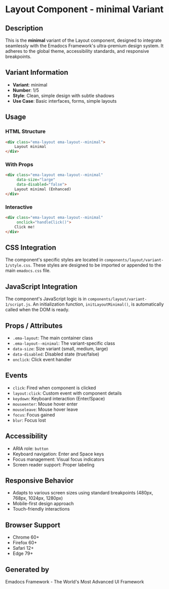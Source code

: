 # Layout Component - minimal Variant

## Description
This is the **minimal** variant of the Layout component, designed to integrate seamlessly with the Emadocs Framework's ultra-premium design system. It adheres to the global theme, accessibility standards, and responsive breakpoints.

## Variant Information
- **Variant**: minimal
- **Number**: 1/5
- **Style**: Clean, simple design with subtle shadows
- **Use Case**: Basic interfaces, forms, simple layouts

## Usage

### HTML Structure
```html
<div class="ema-layout ema-layout--minimal">
    Layout minimal
</div>
```

### With Props
```html
<div class="ema-layout ema-layout--minimal" 
     data-size="large" 
     data-disabled="false">
    Layout minimal (Enhanced)
</div>
```

### Interactive
```html
<div class="ema-layout ema-layout--minimal" 
     onclick="handleClick()">
    Click me!
</div>
```

## CSS Integration
The component's specific styles are located in `components/layout/variant-1/style.css`. These styles are designed to be imported or appended to the main `emadocs.css` file.

## JavaScript Integration
The component's JavaScript logic is in `components/layout/variant-1/script.js`. An initialization function, `initLayoutMinimal()`, is automatically called when the DOM is ready.

## Props / Attributes
- `.ema-layout`: The main container class
- `.ema-layout--minimal`: The variant-specific class
- `data-size`: Size variant (small, medium, large)
- `data-disabled`: Disabled state (true/false)
- `onclick`: Click event handler

## Events
- `click`: Fired when component is clicked
- `layout:click`: Custom event with component details
- `keydown`: Keyboard interaction (Enter/Space)
- `mouseenter`: Mouse hover enter
- `mouseleave`: Mouse hover leave
- `focus`: Focus gained
- `blur`: Focus lost

## Accessibility
- ARIA role: `button`
- Keyboard navigation: Enter and Space keys
- Focus management: Visual focus indicators
- Screen reader support: Proper labeling

## Responsive Behavior
- Adapts to various screen sizes using standard breakpoints (480px, 768px, 1024px, 1280px)
- Mobile-first design approach
- Touch-friendly interactions

## Browser Support
- Chrome 60+
- Firefox 60+
- Safari 12+
- Edge 79+

## Generated by
Emadocs Framework - The World's Most Advanced UI Framework
